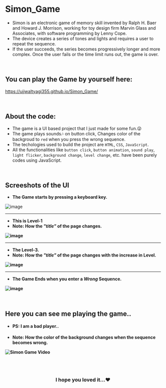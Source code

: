 # Simon_Game
* Simon is an electronic game of memory skill invented by Ralph H. Baer and Howard J. Morrison, working for toy design firm Marvin Glass and Associates, with software programming by Lenny Cope.
* The device creates a series of tones and lights and requires a user to repeat the sequence.
* If the user succeeds, the series becomes progressively longer and more complex. Once the user fails or the time limit runs out, the game is over.


<br />

## You can play the Game by yourself here:

https://ujjwaltyagi355.github.io/Simon_Game/

<br />

## About the code:
* The game is a UI based project that I just made for some fun.😜<br />
* The game plays sounds🎶 on button click, Changes color of the backgroud to `red` when you press the wrong sequence.
* The techologies used to build the project are `HTML`, `CSS`, `JavaScript`.<br />
* All the functionalities like `button click`, `button animation`, `sound play`, `light flicker`, `background change`, `level change`, etc. have been purely codes using JavaScript.


<br />


## Screeshots of the UI
* <strong>The Game starts by pressing a keyboard key.</strong>

![image](https://user-images.githubusercontent.com/61249902/109501456-9a3c9000-7abd-11eb-8b83-1c562a5d74fd.png)

---

* <strong>This is Level-1</strong>
* <strong>Note: How the <em>"title"</em> of the page changes.


![image](https://user-images.githubusercontent.com/61249902/109551188-3edac400-7af6-11eb-9072-0204c1c1db2b.png)


---

* <strong>The Level-3.</strong>
* <strong>Note:</strong> How the <em>"title"</em> of the page changes with the increase in Level.


![image](https://user-images.githubusercontent.com/61249902/109551264-587c0b80-7af6-11eb-9ecb-f08093a5ee49.png)


---

* <strong>The Game Ends when you enter a <em>Wrong</em> Sequence.</strong>

![image](https://user-images.githubusercontent.com/61249902/109501702-fb646380-7abd-11eb-910b-ece614f49664.png)


<br />

## Here you can see me playing the game..
* <h4>PS: I am a bad player..</h4>
* <strong>Note:</strong> How the color of the background changes when the sequence becomes wrong.

![Simon Game Video](https://user-images.githubusercontent.com/61249902/109501040-0d91d200-7abd-11eb-81f5-924c8e544389.gif)


<br />
<br />
<h3 align="center"> I hope you loved it...❤️</h3>





